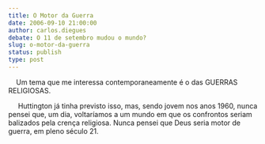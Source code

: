 ```yaml
---
title: O Motor da Guerra
date: 2006-09-10 21:00:00
author: carlos.diegues
debate: O 11 de setembro mudou o mundo?
slug: o-motor-da-guerra
status: publish 
type: post
---
```


    Um tema que me interessa contemporaneamente é o das GUERRAS RELIGIOSAS.  

     Huttington já tinha previsto isso, mas, sendo
jovem nos anos 1960, nunca pensei que, um dia, voltaríamos a um mundo
em que os confrontos seriam balizados pela crença religiosa. Nunca
pensei que Deus seria motor de guerra, em pleno século 21.  

